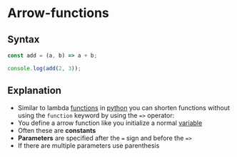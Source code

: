 # Arrow-functions

## Syntax

```javascript
const add = (a, b) => a + b; 

console.log(add(2, 3));
```

## Explanation

- Similar to lambda [functions](computer-science/docs/javascript/functions.md) in [python](contents-python.md) you can shorten functions without using the `function` keyword by using the `=>` operator:
- You define a arrow function like you initialize a normal [variable](computer-science/docs/javascript/variables.md)
- Often these are **constants**
- **Parameters** are specified after the `=` sign and before the `=>`
- If there are multiple parameters use parenthesis
